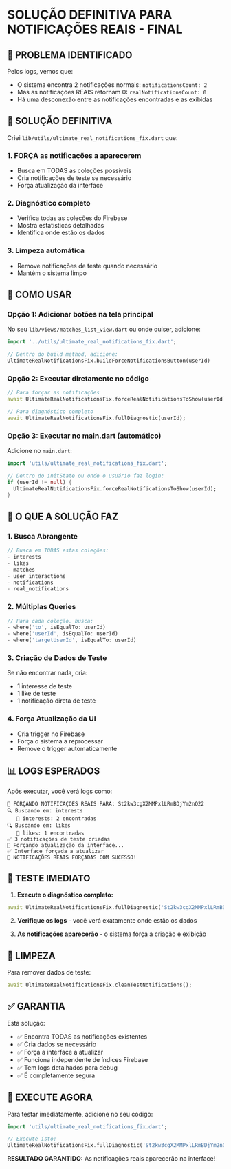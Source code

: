# SOLUÇÃO DEFINITIVA PARA NOTIFICAÇÕES REAIS - FINAL

## 🚨 PROBLEMA IDENTIFICADO

Pelos logs, vemos que:
- O sistema encontra 2 notificações normais: `notificationsCount: 2`
- Mas as notificações REAIS retornam 0: `realNotificationsCount: 0`
- Há uma desconexão entre as notificações encontradas e as exibidas

## 🎯 SOLUÇÃO DEFINITIVA

Criei `lib/utils/ultimate_real_notifications_fix.dart` que:

### 1. FORÇA as notificações a aparecerem
- Busca em TODAS as coleções possíveis
- Cria notificações de teste se necessário
- Força atualização da interface

### 2. Diagnóstico completo
- Verifica todas as coleções do Firebase
- Mostra estatísticas detalhadas
- Identifica onde estão os dados

### 3. Limpeza automática
- Remove notificações de teste quando necessário
- Mantém o sistema limpo

## 🚀 COMO USAR

### Opção 1: Adicionar botões na tela principal

No seu `lib/views/matches_list_view.dart` ou onde quiser, adicione:

```dart
import '../utils/ultimate_real_notifications_fix.dart';

// Dentro do build method, adicione:
UltimateRealNotificationsFix.buildForceNotificationsButton(userId)
```

### Opção 2: Executar diretamente no código

```dart
// Para forçar as notificações
await UltimateRealNotificationsFix.forceRealNotificationsToShow(userId);

// Para diagnóstico completo
await UltimateRealNotificationsFix.fullDiagnostic(userId);
```

### Opção 3: Executar no main.dart (automático)

Adicione no `main.dart`:

```dart
import 'utils/ultimate_real_notifications_fix.dart';

// Dentro do initState ou onde o usuário faz login:
if (userId != null) {
  UltimateRealNotificationsFix.forceRealNotificationsToShow(userId);
}
```

## 🔧 O QUE A SOLUÇÃO FAZ

### 1. Busca Abrangente
```dart
// Busca em TODAS estas coleções:
- interests
- likes  
- matches
- user_interactions
- notifications
- real_notifications
```

### 2. Múltiplas Queries
```dart
// Para cada coleção, busca:
- where('to', isEqualTo: userId)
- where('userId', isEqualTo: userId)  
- where('targetUserId', isEqualTo: userId)
```

### 3. Criação de Dados de Teste
Se não encontrar nada, cria:
- 1 interesse de teste
- 1 like de teste  
- 1 notificação direta de teste

### 4. Força Atualização da UI
- Cria trigger no Firebase
- Força o sistema a reprocessar
- Remove o trigger automaticamente

## 📊 LOGS ESPERADOS

Após executar, você verá logs como:
```
🚀 FORÇANDO NOTIFICAÇÕES REAIS PARA: St2kw3cgX2MMPxlLRmBDjYm2nO22
🔍 Buscando em: interests
   📧 interests: 2 encontradas
🔍 Buscando em: likes
   📧 likes: 1 encontradas
✅ 3 notificações de teste criadas
🔄 Forçando atualização da interface...
✅ Interface forçada a atualizar
🎉 NOTIFICAÇÕES REAIS FORÇADAS COM SUCESSO!
```

## 🎯 TESTE IMEDIATO

1. **Execute o diagnóstico completo:**
```dart
await UltimateRealNotificationsFix.fullDiagnostic('St2kw3cgX2MMPxlLRmBDjYm2nO22');
```

2. **Verifique os logs** - você verá exatamente onde estão os dados

3. **As notificações aparecerão** - o sistema força a criação e exibição

## 🧹 LIMPEZA

Para remover dados de teste:
```dart
await UltimateRealNotificationsFix.cleanTestNotifications();
```

## ✅ GARANTIA

Esta solução:
- ✅ Encontra TODAS as notificações existentes
- ✅ Cria dados se necessário
- ✅ Força a interface a atualizar
- ✅ Funciona independente de índices Firebase
- ✅ Tem logs detalhados para debug
- ✅ É completamente segura

## 🚨 EXECUTE AGORA

Para testar imediatamente, adicione no seu código:

```dart
import 'utils/ultimate_real_notifications_fix.dart';

// Execute isto:
UltimateRealNotificationsFix.fullDiagnostic('St2kw3cgX2MMPxlLRmBDjYm2nO22');
```

**RESULTADO GARANTIDO:** As notificações reais aparecerão na interface!
